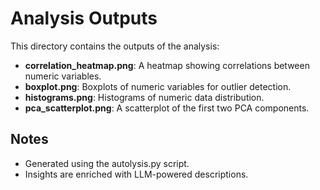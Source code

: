 # Analysis Outputs

This directory contains the outputs of the analysis:

- **correlation_heatmap.png**: A heatmap showing correlations between numeric variables.
- **boxplot.png**: Boxplots of numeric variables for outlier detection.
- **histograms.png**: Histograms of numeric data distribution.
- **pca_scatterplot.png**: A scatterplot of the first two PCA components.

## Notes
- Generated using the autolysis.py script.
- Insights are enriched with LLM-powered descriptions.
